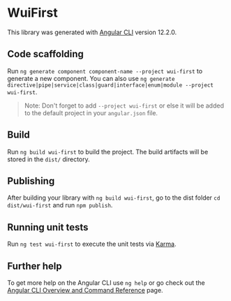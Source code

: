 # WuiFirst

This library was generated with [Angular CLI](https://github.com/angular/angular-cli) version 12.2.0.

## Code scaffolding

Run `ng generate component component-name --project wui-first` to generate a new component. You can also use `ng generate directive|pipe|service|class|guard|interface|enum|module --project wui-first`.
> Note: Don't forget to add `--project wui-first` or else it will be added to the default project in your `angular.json` file. 

## Build

Run `ng build wui-first` to build the project. The build artifacts will be stored in the `dist/` directory.

## Publishing

After building your library with `ng build wui-first`, go to the dist folder `cd dist/wui-first` and run `npm publish`.

## Running unit tests

Run `ng test wui-first` to execute the unit tests via [Karma](https://karma-runner.github.io).

## Further help

To get more help on the Angular CLI use `ng help` or go check out the [Angular CLI Overview and Command Reference](https://angular.io/cli) page.
